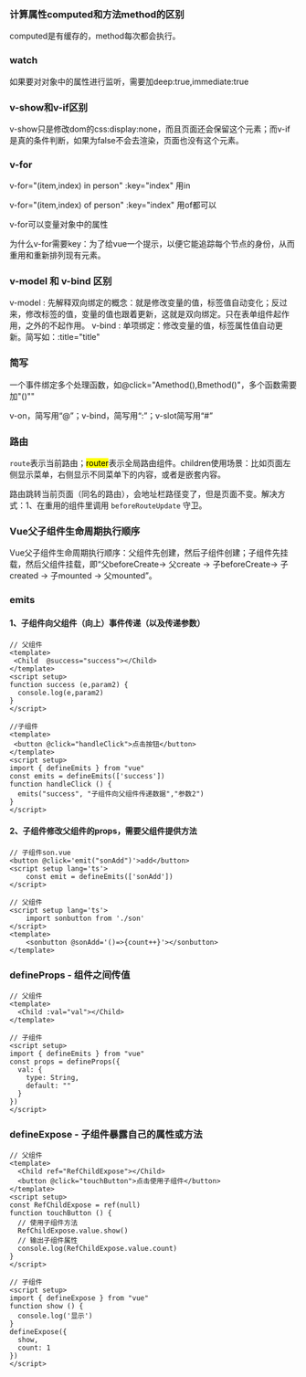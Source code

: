 ### 计算属性computed和方法method的区别

computed是有缓存的，method每次都会执行。

### watch

如果要对对象中的属性进行监听，需要加deep:true,immediate:true

### v-show和v-if区别

v-show只是修改dom的css:display:none，而且页面还会保留这个元素；而v-if是真的条件判断，如果为false不会去渲染，页面也没有这个元素。

### v-for

v-for="(item,index) in person" :key="index" 用in

v-for="(item,index) of person" :key="index" 用of都可以

v-for可以变量对象中的属性

为什么v-for需要key：为了给vue一个提示，以便它能追踪每个节点的身份，从而重用和重新排列现有元素。

### v-model 和 v-bind 区别

v-model : 先解释双向绑定的概念：就是修改变量的值，标签值自动变化；反过来，修改标签的值，变量的值也跟着更新，这就是双向绑定。只在表单组件起作用，之外的不起作用。
v-bind : 单项绑定：修改变量的值，标签属性值自动更新。简写如：:title="title"

### 简写

一个事件绑定多个处理函数，如@click="Amethod(),Bmethod()"，多个函数需要加"()""

v-on，简写用“@”；v-bind，简写用“:”；v-slot简写用“#”

### 路由

`route`表示当前路由；<mark>router</mark>表示全局路由组件。children使用场景：比如页面左侧显示菜单，右侧显示不同菜单下的内容，或者是嵌套内容。

路由跳转当前页面（同名的路由），会地址栏路径变了，但是页面不变。解决方式：1、在重用的组件里调用 `beforeRouteUpdate` 守卫。

### Vue父子组件生命周期执行顺序

Vue父子组件生命周期执行顺序：父组件先创建，然后子组件创建；子组件先挂载，然后父组件挂载，即“父beforeCreate-> 父create -> 子beforeCreate-> 子created -> 子mounted -> 父mounted”。

### emits 
#### 1、子组件向父组件（向上）事件传递（以及传递参数）
```vue
// 父组件
<template>
 <Child  @success="success"></Child>
</template>
<script setup>
function success (e,param2) {
  console.log(e,param2)
}
</script>

//子组件
<template>
 <button @click="handleClick">点击按钮</button>
</template>
<script setup>
import { defineEmits } from "vue"
const emits = defineEmits(['success'])
function handleClick () {
  emits("success", "子组件向父组件传递数据","参数2")
}
</script>

```
#### 2、子组件修改父组件的props，需要父组件提供方法

```vue
// 子组件son.vue  
<button @click='emit("sonAdd")'>add</button>
<script setup lang='ts'>
    const emit = defineEmits(['sonAdd'])
</script>

// 父组件  
<script setup lang='ts'>
    import sonbutton from './son'
</script>
<template>
    <sonbutton @sonAdd='()=>{count++}'></sonbutton>
</template>
```

### defineProps - 组件之间传值
```vue
// 父组件
<template>
  <Child :val="val"></Child>
</template>

// 子组件
<script setup>
import { defineEmits } from "vue"
const props = defineProps({
  val: {
    type: String,
    default: ""
  }
})
</script>

```

### defineExpose - 子组件暴露自己的属性或方法
```vue
// 父组件
<template>
  <Child ref="RefChildExpose"></Child>
  <button @click="touchButton">点击使用子组件</button>
</template>
<script setup>
const RefChildExpose = ref(null)
function touchButton () {
  // 使用子组件方法
  RefChildExpose.value.show()
  // 输出子组件属性
  console.log(RefChildExpose.value.count)
}
</script>

// 子组件
<script setup>
import { defineExpose } from "vue"
function show () {
  console.log('显示')
}
defineExpose({
  show,
  count: 1
})
</script>

```